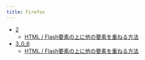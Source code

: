 ```yaml
---
title: Firefox
---
```



- [2](//n/PGM/Firefox/2/index.md)
    - [HTML / Flash要素の上に他の要素を重ねる方法](/d/2009/02/07/Firefox_で_Flash_要素の上に他の要素を重ねる方法.md)
- [3_0_6](//n/PGM/Firefox/3_0_6/index.md)
    - [HTML / Flash要素の上に他の要素を重ねる方法](/d/2009/02/07/Firefox_で_Flash_要素の上に他の要素を重ねる方法.md)




